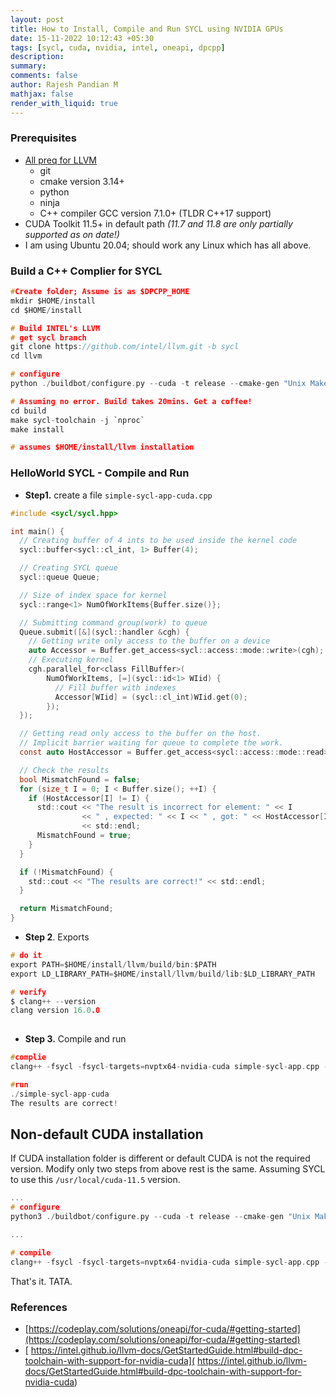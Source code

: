 ```yaml
---
layout: post
title: How to Install, Compile and Run SYCL using NVIDIA GPUs
date: 15-11-2022 10:12:43 +05:30
tags: [sycl, cuda, nvidia, intel, oneapi, dpcpp]
description:
summary:
comments: false
author: Rajesh Pandian M
mathjax: false
render_with_liquid: true
---
```


### Prerequisites

- [All preq for LLVM](https://intel.github.io/llvm-docs/GetStartedGuide.html#prerequisites)
  - git
  - cmake version 3.14+
  - python
  - ninja 
  - C++ compiler GCC version 7.1.0+ (TLDR C++17 support)
- CUDA Toolkit 11.5+ in default path _(11.7 and 11.8 are only partially supported as on date!)_
- I am using Ubuntu 20.04; should work any Linux which has all above.

### Build a C++ Complier for SYCL

```c
#Create folder; Assume is as $DPCPP_HOME
mkdir $HOME/install
cd $HOME/install

# Build INTEL's LLVM
# get sycl branch
git clone https://github.com/intel/llvm.git -b sycl
cd llvm

# configure
python ./buildbot/configure.py --cuda -t release --cmake-gen "Unix Makefiles"

# Assuming no error. Build takes 20mins. Get a coffee!
cd build
make sycl-toolchain -j `nproc`
make install

# assumes $HOME/install/llvm installation
```

### HelloWorld SYCL - Compile and Run


- **Step1.** create a file `simple-sycl-app-cuda.cpp`

```c
#include <sycl/sycl.hpp>

int main() {
  // Creating buffer of 4 ints to be used inside the kernel code
  sycl::buffer<sycl::cl_int, 1> Buffer(4);

  // Creating SYCL queue
  sycl::queue Queue;

  // Size of index space for kernel
  sycl::range<1> NumOfWorkItems{Buffer.size()};

  // Submitting command group(work) to queue
  Queue.submit([&](sycl::handler &cgh) {
    // Getting write only access to the buffer on a device
    auto Accessor = Buffer.get_access<sycl::access::mode::write>(cgh);
    // Executing kernel
    cgh.parallel_for<class FillBuffer>(
        NumOfWorkItems, [=](sycl::id<1> WIid) {
          // Fill buffer with indexes
          Accessor[WIid] = (sycl::cl_int)WIid.get(0);
        });
  });

  // Getting read only access to the buffer on the host.
  // Implicit barrier waiting for queue to complete the work.
  const auto HostAccessor = Buffer.get_access<sycl::access::mode::read>();

  // Check the results
  bool MismatchFound = false;
  for (size_t I = 0; I < Buffer.size(); ++I) {
    if (HostAccessor[I] != I) {
      std::cout << "The result is incorrect for element: " << I
                << " , expected: " << I << " , got: " << HostAccessor[I]
                << std::endl;
      MismatchFound = true;
    }
  }

  if (!MismatchFound) {
    std::cout << "The results are correct!" << std::endl;
  }

  return MismatchFound;
}

```

- **Step 2**. Exports

```c
# do it
export PATH=$HOME/install/llvm/build/bin:$PATH
export LD_LIBRARY_PATH=$HOME/install/llvm/build/lib:$LD_LIBRARY_PATH

# verify
$ clang++ --version
clang version 16.0.0
  
```

- **Step 3.** Compile and run

```c
#complie
clang++ -fsycl -fsycl-targets=nvptx64-nvidia-cuda simple-sycl-app.cpp -o simple-sycl-app-cuda

#run
./simple-sycl-app-cuda
The results are correct!

```
 

## Non-default CUDA installation

If CUDA installation folder is different or default CUDA is not the required version. 
Modify only two steps from above rest is the same.
Assuming SYCL to use this `/usr/local/cuda-11.5` version. 

```c
...
# configure
python3 ./buildbot/configure.py --cuda -t release --cmake-gen "Unix Makefiles" --cmake-opt="-DCUDA_TOOLKIT_ROOT_DIR=/usr/local/cuda-11.5"

...

# compile
clang++ -fsycl -fsycl-targets=nvptx64-nvidia-cuda simple-sycl-app.cpp -o simple-sycl-app-cuda --cuda-path=/usr/local/cuda-11.5/
```

That's it. TATA.


### References

- [https://codeplay.com/solutions/oneapi/for-cuda/#getting-started](https://codeplay.com/solutions/oneapi/for-cuda/#getting-started)
- [
https://intel.github.io/llvm-docs/GetStartedGuide.html#build-dpc-toolchain-with-support-for-nvidia-cuda](
https://intel.github.io/llvm-docs/GetStartedGuide.html#build-dpc-toolchain-with-support-for-nvidia-cuda)
